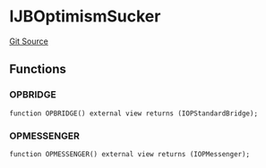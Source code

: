 # IJBOptimismSucker
[Git Source](https://github.com/Bananapus/nana-suckers/blob/faba69dd26a284c037886fb39a0fe6a34055e8dd/src/interfaces/IJBOptimismSucker.sol)


## Functions
### OPBRIDGE


```solidity
function OPBRIDGE() external view returns (IOPStandardBridge);
```

### OPMESSENGER


```solidity
function OPMESSENGER() external view returns (IOPMessenger);
```


